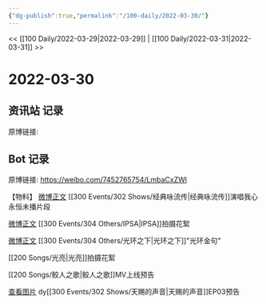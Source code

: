 ```yaml
---
{"dg-publish":true,"permalink":"/100-daily/2022-03-30/"}
---
```


<< [[100 Daily/2022-03-29\|2022-03-29]] | [[100 Daily/2022-03-31\|2022-03-31]] >>
# 2022-03-30

## 资讯站 记录

原博链接:

## Bot 记录

原博链接: https://weibo.com/7452765754/LmbaCxZWl

【物料】
[微博正文](https://weibo.com/detail/4752807695221670) [[300 Events/302 Shows/经典咏流传\|经典咏流传]]演唱我心永恒未播片段

[微博正文](https://weibo.com/detail/4752832249206453) [[300 Events/304 Others/IPSA\|IPSA]]拍摄花絮

[微博正文](https://weibo.com/detail/4752841925725025) [[300 Events/304 Others/光环之下\|光环之下]]"光环金句"

[](https://weibo.com/detail/4752832408848511) [[200 Songs/光亮\|光亮]]拍摄花絮

[](https://weibo.com/detail/4752820236193961) [[200 Songs/鲛人之歌\|鲛人之歌]]MV上线预告

[查看图片](https://wx1.sinaimg.cn/large/6eb293b4gy1h0sbt66pfuj20ku112n5b.jpg) dy[[300 Events/302 Shows/天赐的声音\|天赐的声音]]EP03预告
